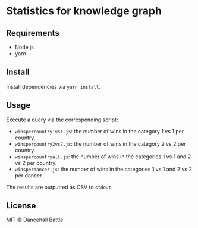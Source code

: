 # Statistics for knowledge graph

## Requirements
- Node js
- yarn

## Install
Install dependencies via `yarn install`.

## Usage

Execute a query via the corresponding script:

- `winspercountry1vs1.js`: the number of wins in the category 1 vs 1 per country.
- `winspercountry2vs2.js`: the number of wins in the category 2 vs 2 per country.
- `winspercountryall.js`: the number of wins in the categories 1 vs 1 and 2 vs 2 per country.
- `winsperdancer.js`: the number of wins in the categories 1 vs 1 and 2 vs 2 per dancer.

The results are outputted as CSV to `stdout`.

## License

MIT &copy; Dancehall Battle